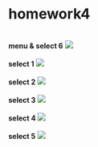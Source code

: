 # homework4
<br>
<b>menu & select 6</b>
<img src = "https://github.com/BrokenMental/homework4/blob/master/homework4/img/End.PNG?raw=true">
</br>
<br>
<b>select 1</b>
<img src = "https://github.com/BrokenMental/homework4/blob/master/homework4/img/SumOfNumbers.PNG?raw=true">
</br>
<br>
<b>select 2</b>
<img src = "https://github.com/BrokenMental/homework4/blob/master/homework4/img/MaxAndMin.PNG?raw=true">
</br>
<br>
<b>select 3</b>
<img src = "https://github.com/BrokenMental/homework4/blob/master/homework4/img/SumAndAvg.PNG?raw=true">
</br>
<br>
<b>select 4</b>
<img src = "https://github.com/BrokenMental/homework4/blob/master/homework4/img/GuGuDan.PNG?raw=true">
</br>
<br>
<b>select 5</b>
<img src = "https://github.com/BrokenMental/homework4/blob/master/homework4/img/GuGuDan2.PNG?raw=true">
</br>
